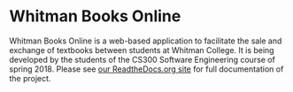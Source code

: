 # Whitman Books Online

Whitman Books Online is a web-based application to facilitate the sale and 
exchange of textbooks between students at Whitman College.  It is being 
developed by the students of the CS300 Software Engineering course of spring 
2018.  Please see [our ReadtheDocs.org site](http://whitman-books-online-documentation.readthedocs.io/en/latest/) for full documentation of the 
project.